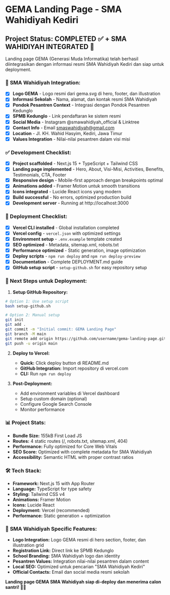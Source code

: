 # GEMA Landing Page - SMA Wahidiyah Kediri
## Project Status: COMPLETED ✅ + SMA WAHIDIYAH INTEGRATED 🏫

Landing page GEMA (Generasi Muda Informatika) telah berhasil diintegrasikan dengan informasi resmi SMA Wahidiyah Kediri dan siap untuk deployment.

### 🏫 **SMA Wahidiyah Integration:**
- [x] **Logo GEMA** - Logo resmi dari gema.svg di hero, footer, dan illustration
- [x] **Informasi Sekolah** - Nama, alamat, dan kontak resmi SMA Wahidiyah
- [x] **Pondok Pesantren Context** - Integrasi dengan Pondok Pesantren Kedunglo
- [x] **SPMB Kedunglo** - Link pendaftaran ke sistem resmi
- [x] **Social Media** - Instagram @smawahidiyah_official & Linktree
- [x] **Contact Info** - Email smaswahidiyah@gmail.com
- [x] **Location** - Jl. KH. Wahid Hasyim, Kediri, Jawa Timur
- [x] **Values Integration** - Nilai-nilai pesantren dalam visi misi

### ✅ Development Checklist:
- [x] **Project scaffolded** - Next.js 15 + TypeScript + Tailwind CSS
- [x] **Landing page implemented** - Hero, About, Visi-Misi, Activities, Benefits, Testimonials, CTA, Footer
- [x] **Responsive design** - Mobile-first approach dengan breakpoints optimal
- [x] **Animations added** - Framer Motion untuk smooth transitions
- [x] **Icons integrated** - Lucide React icons yang modern
- [x] **Build successful** - No errors, optimized production build
- [x] **Development server** - Running at http://localhost:3000

### 🚀 Deployment Checklist:
- [x] **Vercel CLI installed** - Global installation completed
- [x] **Vercel config** - `vercel.json` with optimized settings
- [x] **Environment setup** - `.env.example` template created
- [x] **SEO optimized** - Metadata, sitemap.xml, robots.txt
- [x] **Performance optimized** - Static generation, image optimization
- [x] **Deploy scripts** - `npm run deploy` and `npm run deploy-preview`
- [x] **Documentation** - Complete DEPLOYMENT.md guide
- [x] **GitHub setup script** - `setup-github.sh` for easy repository setup

### 🎯 Next Steps untuk Deployment:

1. **Setup GitHub Repository:**
```bash
# Option 1: Use setup script
bash setup-github.sh

# Option 2: Manual setup
git init
git add .
git commit -m "Initial commit: GEMA Landing Page"
git branch -M main
git remote add origin https://github.com/username/gema-landing-page.git
git push -u origin main
```

2. **Deploy to Vercel:**
   - **Quick:** Click deploy button di README.md
   - **GitHub Integration:** Import repository di vercel.com
   - **CLI:** Run `npm run deploy`

3. **Post-Deployment:**
   - Add environment variables di Vercel dashboard
   - Setup custom domain (optional)
   - Configure Google Search Console
   - Monitor performance

### 📊 Project Stats:
- **Bundle Size:** 155kB First Load JS
- **Routes:** 4 static routes (/, robots.txt, sitemap.xml, 404)
- **Performance:** Fully optimized for Core Web Vitals
- **SEO Score:** Optimized with complete metadata for SMA Wahidiyah
- **Accessibility:** Semantic HTML with proper contrast ratios

### 🛠️ Tech Stack:
- **Framework:** Next.js 15 with App Router
- **Language:** TypeScript for type safety  
- **Styling:** Tailwind CSS v4
- **Animations:** Framer Motion
- **Icons:** Lucide React
- **Deployment:** Vercel (recommended)
- **Performance:** Static generation + optimization

### 🏫 **SMA Wahidiyah Specific Features:**
- **Logo Integration:** Logo GEMA resmi di hero section, footer, dan illustration grid
- **Registration Link:** Direct link ke SPMB Kedunglo
- **School Branding:** SMA Wahidiyah logo dan identity
- **Pesantren Values:** Integration nilai-nilai pesantren dalam content
- **Local SEO:** Optimized untuk pencarian "SMA Wahidiyah Kediri"
- **Official Contacts:** Email dan social media resmi sekolah

**Landing page GEMA SMA Wahidiyah siap di-deploy dan menerima calon santri! 🎉🏫**